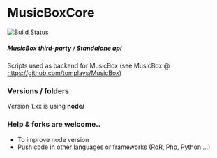 MusicBoxCore
============

[![Build Status](https://travis-ci.org/tomplays/MusicBoxCore.png?branch=master)](https://travis-ci.org/tomplays/MusicBoxCore)


##### MusicBox third-party / Standalone api 


Scripts used as backend for MusicBox (see MusicBox @ https://github.com/tomplays/MusicBox)

### Versions / folders

Version 1.xx is using **node/**

### Help & forks are welcome..

* To improve node version
* Push code in other languages or frameworks (RoR, Php, Python ...)


 
     
